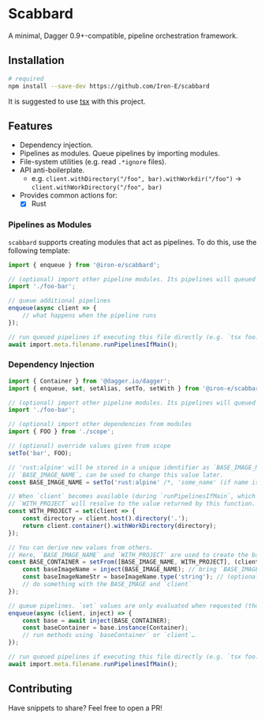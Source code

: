 # Scabbard

A minimal, Dagger 0.9+-compatible, pipeline orchestration framework.

## Installation

```sh
# required
npm install --save-dev https://github.com/Iron-E/scabbard
```

It is suggested to use [tsx] with this project.

## Features

* Dependency injection.
* Pipelines as modules. Queue pipelines by importing modules.
* File-system utilities (e.g. read `.*ignore` files).
* API anti-boilerplate.
	* e.g. `client.withDirectory("/foo", bar).withWorkdir("/foo")` -> `client.withWorkDirectory("/foo", bar)`
* Provides common actions for:
	* [x] Rust

### Pipelines as Modules

`scabbard` supports creating modules that act as pipelines. To do this, use the following template:

```typescript
import { enqueue } from '@iron-e/scabbard';

// (optional) import other pipeline modules. Its pipelines will queued
import './foo-bar';

// queue additional pipelines
enqueue(async client => {
	// what happens when the pipeline runs
});

// run queued pipelines if executing this file directly (e.g. `tsx foo.ts`)
await import.meta.filename.runPipelinesIfMain();
```

### Dependency Injection

```typescript
import { Container } from '@dagger.io/dagger';
import { enqueue, set, setAlias, setTo, setWith } from '@iron-e/scabbard';

// (optional) import other pipeline modules. Its pipelines will queued
import './foo-bar';

// (optional) import other dependencies from modules
import { FOO } from './scope';

// (optional) override values given from scope
setTo('bar', FOO);

// 'rust:alpine' will be stored in a unique identifier as `BASE_IMAGE_NAME`.
// `BASE_IMAGE_NAME`, can be used to change this value later.
const BASE_IMAGE_NAME = setTo('rust:alpine' /*, 'some_name' (if name is not given, it will be generated) */);

// When `client` becomes available (during `runPipelinesIfMain`, which runs dagger's `connect`)
// `WITH_PROJECT` will resolve to the value returned by this function.
const WITH_PROJECT = set(client => {
	const directory = client.host().directory('.');
	return client.container().withWorkDirectory(directory);
});

// You can derive new values from others.
// Here, `BASE_IMAGE_NAME` and `WITH_PROJECT` are used to create the base container for the pipeline
const BASE_CONTAINER = setFrom([BASE_IMAGE_NAME, WITH_PROJECT], (client, inject) => {
	const baseImageName = inject(BASE_IMAGE_NAME); // bring `BASE_IMAGE_NAME` into scope
	const baseImageNameStr = baseImageName.type('string'); // (optional) assert its type
	// do something with the BASE_IMAGE and `client`
});

// queue pipelines. `set` values are only evaluated when requested (thus `async` during `enqueue`)
enqueue(async (client, inject) => {
	const base = await inject(BASE_CONTAINER);
	const baseContainer = base.instance(Container);
	// run methods using `baseContainer` or `client`…
});

// run queued pipelines if executing this file directly (e.g. `tsx foo.ts`)
await import.meta.filename.runPipelinesIfMain();
```

## Contributing

Have snippets to share? Feel free to open a PR!

[dagger]: https://github.com/dagger/dagger
[tsx]: https://github.com/privatenumber/tsx

